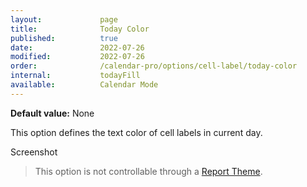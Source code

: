 ```yaml
---
layout:             page
title:              Today Color
published:          true
date:               2022-07-26
modified:           2022-07-26
order:              /calendar-pro/options/cell-label/today-color
internal:           todayFill
available:          Calendar Mode
---
```

**Default value:** None

This option defines the text color of cell labels in current day.

<todo>Screenshot</todo>

> This option is not controllable through a [Report Theme](../../features/themes.md).